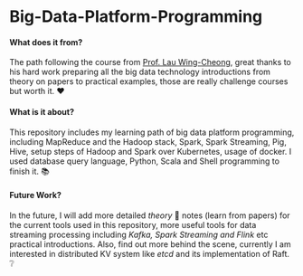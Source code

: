 # Big-Data-Platform-Programming

#### What does it from?

The path following the course from [Prof. Lau Wing-Cheong](https://staff.ie.cuhk.edu.hk/~wclau/), great thanks to his hard work preparing all the big data technology introductions from theory on papers to practical examples, those are really challenge courses but worth it. :heart:

#### What is it about?

This repository includes my learning path of big data platform programming, including MapReduce and the Hadoop stack, Spark, Spark Streaming, Pig, Hive, setup steps of Hadoop and Spark over Kubernetes, usage of docker. I used database query language, Python, Scala and Shell programming to finish it. :books:

#### Future Work?

In the future, I will add more detailed *theory* :bookmark_tabs: notes (learn from papers) for the current tools used in this repository, more useful tools for data streaming processing including *Kafka, Spark Streaming and Flink* etc practical introductions. Also, find out more behind the scene, currently I am interested in distributed KV system like *etcd* and its implementation of Raft. :grey_question:

